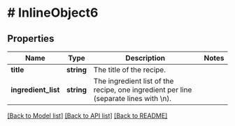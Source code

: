 # # InlineObject6

## Properties

Name | Type | Description | Notes
------------ | ------------- | ------------- | -------------
**title** | **string** | The title of the recipe. | 
**ingredient_list** | **string** | The ingredient list of the recipe, one ingredient per line (separate lines with \\n). | 

[[Back to Model list]](../../README.md#documentation-for-models) [[Back to API list]](../../README.md#documentation-for-api-endpoints) [[Back to README]](../../README.md)


